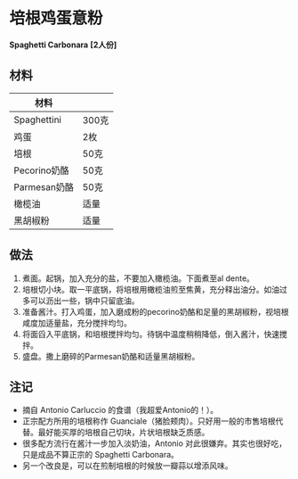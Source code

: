 # 培根鸡蛋意粉

__Spaghetti Carbonara__
__[2人份]__

## 材料

| 材料 |   |
| --- | --- |
| Spaghettini | 300克 |
| 鸡蛋 | 2枚 |
| 培根 | 50克 |
| Pecorino奶酪 | 50克 |
| Parmesan奶酪 | 50克 |
| 橄榄油 | 适量 |
| 黑胡椒粉 | 适量 |

## 做法

1. 煮面。起锅，加入充分的盐，不要加入橄榄油。下面煮至al dente。
2. 培根切小块。取一平底锅，将培根用橄榄油煎至焦黄，充分释出油分。如油过多可以沥出一些，锅中只留底油。
3. 准备酱汁。打入鸡蛋，加入磨成粉的pecorino奶酪和足量的黑胡椒粉，视培根咸度加适量盐，充分搅拌均匀。
4. 将面舀入平底锅，和培根搅拌均匀。待锅中温度稍稍降低，倒入酱汁，快速搅拌。
5. 盛盘。撒上磨碎的Parmesan奶酪和适量黑胡椒粉。

## 注记

- 摘自 Antonio Carluccio 的食谱（我超爱Antonio的！）。
- 正宗配方所用的培根称作 Guanciale（猪脸颊肉）。只好用一般的市售培根代替。最好能买厚的培根自己切块，片状培根缺乏质感。
- 很多配方流行在酱汁一步加入淡奶油，Antonio 对此很嫌弃。其实也很好吃，只是成品不算正宗的 Spaghetti Carbonara。
- 另一个改良是，可以在煎制培根的时候放一瓣蒜以增添风味。